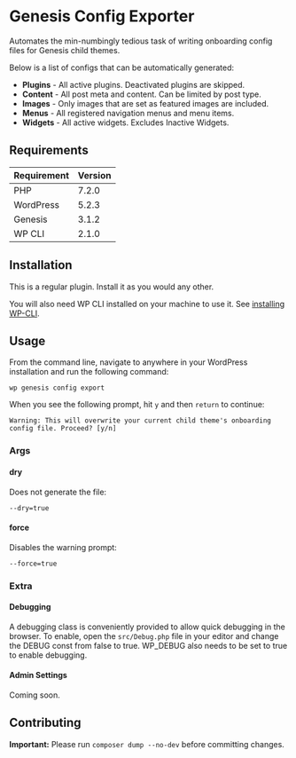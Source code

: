 # Genesis Config Exporter

Automates the min-numbingly tedious task of writing onboarding config files for Genesis child themes.

Below is a list of configs that can be automatically generated:

- **Plugins** - All active plugins. Deactivated plugins are skipped.
- **Content** - All post meta and content. Can be limited by post type.
- **Images** - Only images that are set as featured images are included.
- **Menus** - All registered navigation menus and menu items.
- **Widgets** - All active widgets. Excludes Inactive Widgets.

## Requirements

| Requirement | Version |
| ----------- | ------- |
| PHP         | 7.2.0   |
| WordPress   | 5.2.3   |
| Genesis     | 3.1.2   |
| WP CLI      | 2.1.0   |

## Installation

This is a regular plugin. Install it as you would any other.

You will also need WP CLI installed on your machine to use it. See [installing WP-CLI](https://wp-cli.org/#installing).

## Usage

From the command line, navigate to anywhere in your WordPress installation and run the following command:

```shell
wp genesis config export
```

When you see the following prompt, hit `y` and then `return` to continue:

```shell
Warning: This will overwrite your current child theme's onboarding config file. Proceed? [y/n]
```

### Args

#### dry

Does not generate the file:

```shell
--dry=true
```

#### force

Disables the warning prompt:

```shell
--force=true
```

### Extra

#### Debugging

A debugging class is conveniently provided to allow quick debugging in the browser. To enable, open the `src/Debug.php` file in your editor and change the DEBUG const from false to true. WP_DEBUG also needs to be set to true to enable debugging.

#### Admin Settings

Coming soon.

## Contributing

**Important:** Please run `composer dump --no-dev` before committing changes.
